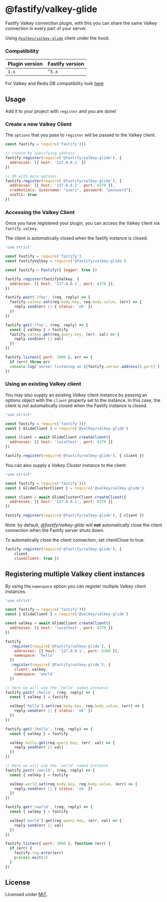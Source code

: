 # @fastify/valkey-glide

Fastify Valkey connection plugin, with this you can share the same Valkey connection in every part of your server.

Using [`@valkey/valkey-glide`](https://github.com/valkey-io/valkey-glide) client under the hood.

### Compatibility
| Plugin version | Fastify version |
| ---------------|-----------------|
|      `1.x`     |      `^5.x`     |

For Valkey and Redis DB compatibility look [here](https://github.com/valkey-io/valkey-glide?tab=readme-ov-file#supported-engine-versions)

## Usage

Add it to your project with `register` and you are done!

### Create a new Valkey Client

The ``options`` that you pass to `register` will be passed to the Valkey client.

```js
const fastify = require('fastify')()

// create by specifying address
fastify.register(require('@fastify/valkey-glide'), {
  addresses: [{ host: '127.0.0.1' }]
})

// OR with more options
fastify.register(require('@fastify/valkey-glide'), {
  addresses: [{ host: '127.0.0.1', port: 6379 }],
  credentials: {username: "user1", password: "password"},
  useTLS: true
})
```

### Accessing the Valkey Client

Once you have registered your plugin, you can access the Valkey client via `fastify.valkey`.

The client is automatically closed when the fastify instance is closed.

```js
'use strict'

const Fastify = require('fastify')
const fastifyValkey = require('@fastify/valkey-glide')

const fastify = Fastify({ logger: true })

fastify.register(fastifyValkey, {
  addresses: [{ host: '127.0.0.1', port: 6379 }],
})

fastify.post('/foo', (req, reply) => {
  fastify.valkey.set(req.body.key, req.body.value, (err) => {
    reply.send(err || { status: 'ok' })
  })
})

fastify.get('/foo', (req, reply) => {
  const { valkey } = fastify
  fastify.valkey.get(req.query.key, (err, val) => {
    reply.send(err || val)
  })
})

fastify.listen({ port: 3000 }, err => {
  if (err) throw err
  console.log(`server listening on ${fastify.server.address().port}`)
})
```

### Using an existing Valkey client

You may also supply an existing *Valkey* client instance by passing an options
object with the `client` property set to the instance. In this case,
the client is not automatically closed when the Fastify instance is
closed.

```js
'use strict'

const fastify = require('fastify')()
const { GlideClient } = require('@valkey/valkey-glide')

const client = await GlideClient.createClient({
  addresses: [{ host: 'localhost', port: 6379 }]
})

fastify.register(require('@fastify/valkey-glide'), { client })
```

You can also supply a *Valkey Cluster* instance to the client:

```js
'use strict'

const fastify = require('fastify')()
const { GlideClusterClient } = require('@valkey/valkey-glide')

const client = await GlideClusterClient.createClient({
  addresses: [{ host: '127.0.0.1', port: 6379 }]
})

fastify.register(require('@fastify/valkey-glide'), { client })
```

Note: by default, *@fastify/valkey-glide* will **not** automatically close the client
connection when the Fastify server shuts down.

To automatically close the client connection, set clientClose to true.

```js
fastify.register(require('@fastify/valkey-glide'), { 
    client, 
    closeClient: true })
```

## Registering multiple Valkey client instances

By using the `namespace` option you can register multiple Valkey client instances.

```js
'use strict'

const fastify = require('fastify')()
const { GlideClient } = require('@valkey/valkey-glide')

const valkey = await GlideClient.createClient({
  addresses: [{ host: 'localhost', port: 6379 }]
})

fastify
  .register(require('@fastify/valkey-glide'), {
    addresses: [{ host: '127.0.0.1', port: 6380 }],
    namespace: 'hello'
  })
  .register(require('@fastify/valkey-glide'), {
    client: valkey,
    namespace: 'world'
  })

// Here we will use the `hello` named instance
fastify.post('/hello', (req, reply) => {
  const { valkey } = fastify

  valkey['hello'].set(req.body.key, req.body.value, (err) => {
    reply.send(err || { status: 'ok' })
  })
})

fastify.get('/hello', (req, reply) => {
  const { valkey } = fastify

  valkey.hello.get(req.query.key, (err, val) => {
    reply.send(err || val)
  })
})

// Here we will use the `world` named instance
fastify.post('/world', (req, reply) => {
  const { valkey } = fastify

  valkey.world.set(req.body.key, req.body.value, (err) => {
    reply.send(err || { status: 'ok' })
  })
})

fastify.get('/world', (req, reply) => {
  const { valkey } = fastify

  valkey['world'].get(req.query.key, (err, val) => {
    reply.send(err || val)
  })
})

fastify.listen({ port: 3000 }, function (err) {
  if (err) {
    fastify.log.error(err)
    process.exit(1)
  }
})
```

## License

Licensed under [MIT](./LICENSE).

